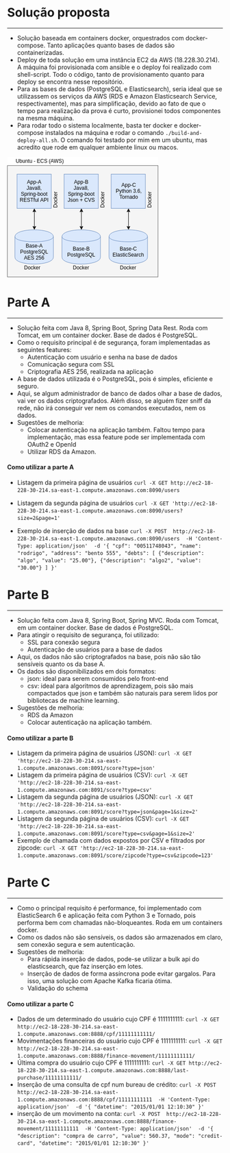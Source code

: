 # Solução proposta
------------------------
* Solução baseada em containers docker, orquestrados com docker-compose. Tanto aplicações quanto bases de dados são containerizadas.
* Deploy de toda solução em uma instância EC2 da AWS (18.228.30.214). A máquina foi provisionada com ansible e o deploy foi realizado com shell-script. Todo o código, tanto de provisionamento quanto para deploy se encontra nesse repositório.
* Para as bases de dados (PostgreSQL e Elasticsearch), seria ideal que se utilizassem os serviços da AWS (RDS e Amazon Elasticsearch Service, respectivamente), mas para simplificação, devido ao fato de que o tempo para realização da prova é curto, provisionei todos componentes na mesma máquina.
* Para rodar todo o sistema localmente, basta ter docker e docker-compose instalados na máquina e rodar o comando `./build-and-deploy-all.sh`. O comando foi testado por mim em um ubuntu, mas acredito que rode em qualquer ambiente linux ou macos.

![alt text](arquitetura.png)

# Parte A
------------------------
* Solução feita com Java 8, Spring Boot, Spring Data Rest. Roda com Tomcat, em um container docker. Base de dados é PostgreSQL.
* Como o requisito principal é de segurança, foram implementadas as seguintes features:
    * Autenticação com usuário e senha na base de dados
    * Comunicação segura com SSL
    * Criptografia AES 256, realizada na aplicação
* A base de dados utilizada é o PostgreSQL, pois é simples, eficiente e seguro.
* Aqui, se algum administrador de banco de dados olhar a base de dados, vai ver os dados criptografados. Aléḿ disso, se alguém fizer sniff da rede, não irá conseguir ver nem os comandos executados, nem os dados.
* Sugestões de melhoria: 
    * Colocar autenticação na aplicação também. Faltou tempo para implementação, mas essa feature pode ser implementada com OAuth2 e OpenId
    * Utilizar RDS da Amazon.

#### Como utilizar a parte A 
* Listagem da primeira página de usuários `curl -X GET http://ec2-18-228-30-214.sa-east-1.compute.amazonaws.com:8090/users `

* Listagem da segunda página de usuários `curl -X GET 'http://ec2-18-228-30-214.sa-east-1.compute.amazonaws.com:8090/users?size=2&page=1' `

* Exemplo de inserção de dados na base
`curl -X POST 
  http://ec2-18-228-30-214.sa-east-1.compute.amazonaws.com:8090/users 
  -H 'Content-Type: application/json' 
  -d '{
	"cpf": "00511748043",
	"name": "rodrigo",
	"address": "bento 555",
	"debts": [
		{"description": "algo", "value": "25.00"},
		{"description": "algo2", "value": "30.00"}
	]
}'`


# Parte B
------------------------
* Solução feita com Java 8, Spring Boot, Spring MVC. Roda com Tomcat, em um container docker. Base de dados é PostgreSQL.
* Para atingir o requisito de segurança, foi utilizado:
    * SSL para conexão segura
    * Autenticação de usuários para a base de dados
* Aqui, os dados não são criptografados na base, pois não são tão sensíveis quanto os da base A. 
* Os dados são disponibilizados em dois formatos:
    * json: ideal para serem consumidos pelo front-end
    * csv: ideal para algoritmos de aprendizagem, pois são mais compactados que json e também são naturais para serem lidos por bibliotecas de machine learning.
* Sugestões de melhoria:
    * RDS da Amazon
    * Colocar autenticação na aplicação também.

#### Como utilizar a parte B

* Listagem da primeira página de usuários (JSON): `curl -X GET 'http://ec2-18-228-30-214.sa-east-1.compute.amazonaws.com:8091/score?type=json'`
* Listagem da primeira página de usuários (CSV): `curl -X GET 'http://ec2-18-228-30-214.sa-east-1.compute.amazonaws.com:8091/score?type=csv'`
* Listagem da segunda página de usuários (JSON): `curl -X GET 'http://ec2-18-228-30-214.sa-east-1.compute.amazonaws.com:8091/score?type=json&page=1&size=2'`
* Listagem da segunda página de usuários (CSV): `curl -X GET 'http://ec2-18-228-30-214.sa-east-1.compute.amazonaws.com:8091/score?type=csv&page=1&size=2'`
* Exemplo de chamada com dados expostos por CSV e filtrados por zipcode: `curl -X GET 'http://ec2-18-228-30-214.sa-east-1.compute.amazonaws.com:8091/score/zipcode?type=csv&zipcode=123'`

# Parte C
------------------------
* Como o principal requisito é performance, foi implementado com ElasticSearch 6 e aplicação feita com Python 3 e Tornado, pois performa bem com chamadas não-bloqueantes. Roda em um containers docker. 
* Como os dados não são sensíveis, os dados são armazenados em claro, sem conexão segura e sem autenticação.
* Sugestões de melhoria:
    * Para rápida inserção de dados, pode-se utilizar a bulk api do elasticsearch, que faz inserção em lotes. 
    * Inserção de dados de forma assíncrona pode evitar gargalos. Para isso, uma solução com Apache Kafka ficaria ótima.
    * Validação do schema

#### Como utilizar a parte C
* Dados de um determinado do usuário cujo CPF é 1111111111: `curl -X GET http://ec2-18-228-30-214.sa-east-1.compute.amazonaws.com:8888/cpf/11111111111/`
* Movimentações financeiras do usuário cujo CPF é 1111111111: `curl -X GET http://ec2-18-228-30-214.sa-east-1.compute.amazonaws.com:8888/finance-movement/11111111111/ `
* Última compra do usuário cujo CPF é 1111111111: `curl -X GET http://ec2-18-228-30-214.sa-east-1.compute.amazonaws.com:8888/last-purchase/11111111111/ `
* Inserção de uma consulta de cpf num bureau de crédito: `curl -X POST 
  http://ec2-18-228-30-214.sa-east-1.compute.amazonaws.com:8888/cpf/11111111111 
  -H 'Content-Type: application/json' 
  -d '{
	"datetime": "2015/01/01 12:10:30"
}'`
* inserção de um movimento na conta: `curl -X POST 
  http://ec2-18-228-30-214.sa-east-1.compute.amazonaws.com:8888/finance-movement/11111111111 
  -H 'Content-Type: application/json' 
  -d '{
	"description": "compra de carro",
	"value": 560.37,
	"mode": "credit-card",
	"datetime": "2015/01/01 12:10:30"
}'`

